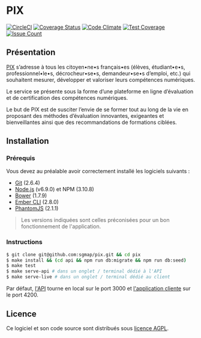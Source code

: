 PIX
===

[![CircleCI](https://circleci.com/gh/sgmap/pix/tree/master.svg?style=svg)](https://circleci.com/gh/sgmap/pix/tree/master)
[![Coverage Status](https://coveralls.io/repos/github/sgmap/pix/badge.svg)](https://coveralls.io/github/sgmap/pix)
[![Code Climate](https://codeclimate.com/github/sgmap/pix/badges/gpa.svg)](https://codeclimate.com/github/sgmap/pix)
[![Test Coverage](https://codeclimate.com/github/sgmap/pix/badges/coverage.svg)](https://codeclimate.com/github/sgmap/pix/coverage)
[![Issue Count](https://codeclimate.com/github/sgmap/pix/badges/issue_count.svg)](https://codeclimate.com/github/sgmap/pix)

Présentation
------------

[PIX](https://pix.beta.gouv.fr) s’adresse à tous les citoyen•ne•s français•es (élèves, étudiant•e•s, professionnel•le•s, décrocheur•se•s, demandeur•se•s d’emploi, etc.) qui souhaitent mesurer, développer et valoriser leurs compétences numériques.

Le service se présente sous la forme d’une plateforme en ligne d’évaluation et de certification des compétences numériques.

Le but de PIX est de susciter l’envie de se former tout au long de la vie en proposant des méthodes d’évaluation innovantes, exigeantes et bienveillantes ainsi que des recommandations de formations ciblées.

Installation
------------

### Prérequis

Vous devez au préalable avoir correctement installé les logiciels suivants :

* [Git](http://git-scm.com/) (2.6.4)
* [Node.js](http://nodejs.org/) (v6.9.0) et NPM (3.10.8)
* [Bower](http://bower.io/) (1.7.9)
* [Ember CLI](http://ember-cli.com/) (2.8.0)
* [PhantomJS](http://phantomjs.org/) (2.1.1)

> Les versions indiquées sont celles préconisées pour un bon fonctionnement de l'application.

### Instructions

```bash
$ git clone git@github.com:sgmap/pix.git && cd pix
$ make install && (cd api && npm run db:migrate && npm run db:seed)
$ make test
$ make serve-api # dans un onglet / terminal dédié à l'API
$ make serve-live # dans un onglet / terminal dédié au client
```

Par défaut, [l'API](http://localhost:3000) tourne en local sur le port 3000 et [l'application cliente](http://localhost:4200) sur le port 4200.

Licence
-------

Ce logiciel et son code source sont distribués sous [licence AGPL](https://www.gnu.org/licenses/why-affero-gpl.fr.html).
